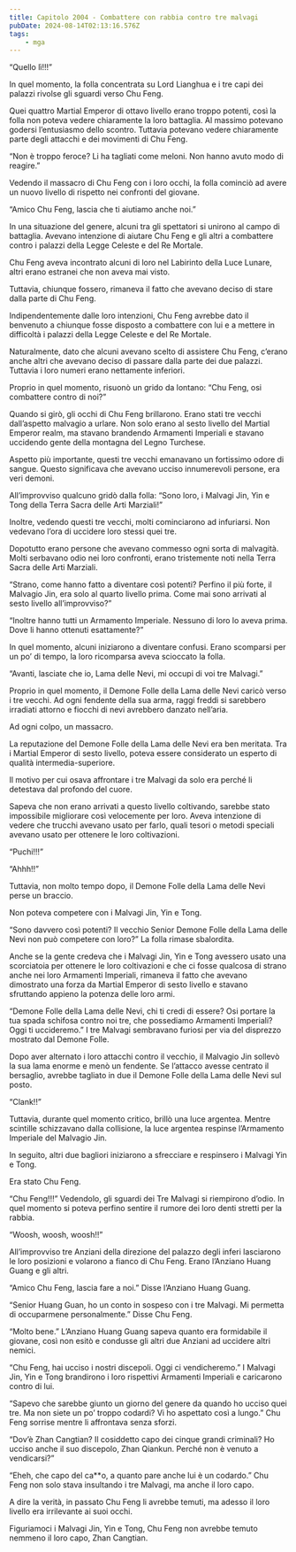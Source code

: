 ```yaml
---
title: Capitolo 2004 - Combattere con rabbia contro tre malvagi
pubDate: 2024-08-14T02:13:16.576Z
tags:
    - mga
---
```





“Quello lì!!!”


In quel momento, la folla concentrata su Lord Lianghua e i tre capi dei palazzi rivolse gli sguardi verso Chu Feng.


Quei quattro Martial Emperor di ottavo livello erano troppo potenti, così la folla non poteva vedere chiaramente la loro battaglia. Al massimo potevano godersi l’entusiasmo dello scontro. Tuttavia potevano vedere chiaramente parte degli attacchi e dei movimenti di Chu Feng.

“Non è troppo feroce? Li ha tagliati come meloni. Non hanno avuto modo di reagire.”

Vedendo il massacro di Chu Feng con i loro occhi, la folla cominciò ad avere un nuovo livello di rispetto nei confronti del giovane.

“Amico Chu Feng, lascia che ti aiutiamo anche noi.”


In una situazione del genere, alcuni tra gli spettatori si unirono al campo di battaglia. Avevano intenzione di aiutare Chu Feng e gli altri a combattere contro i palazzi della Legge Celeste e del Re Mortale.


Chu Feng aveva incontrato alcuni di loro nel Labirinto della Luce Lunare, altri erano estranei che non aveva mai visto.


Tuttavia, chiunque fossero, rimaneva il fatto che avevano deciso di stare dalla parte di Chu Feng.


Indipendentemente dalle loro intenzioni, Chu Feng avrebbe dato il benvenuto a chiunque fosse disposto a combattere con lui e a mettere in difficoltà i palazzi della Legge Celeste e del Re Mortale.


Naturalmente, dato che alcuni avevano scelto di assistere Chu Feng, c’erano anche altri che avevano deciso di passare dalla parte dei due palazzi. Tuttavia i loro numeri erano nettamente inferiori.


Proprio in quel momento, risuonò un grido da lontano: “Chu Feng, osi combattere contro di noi?”


Quando si girò, gli occhi di Chu Feng brillarono. Erano stati tre vecchi dall’aspetto malvagio a urlare. Non solo erano al sesto livello del Martial Emperor realm, ma stavano brandendo Armamenti Imperiali e stavano uccidendo gente della montagna del Legno Turchese.


Aspetto più importante, questi tre vecchi emanavano un fortissimo odore di sangue. Questo significava che avevano ucciso innumerevoli persone, era veri demoni.


All’improvviso qualcuno gridò dalla folla: “Sono loro, i Malvagi Jin, Yin e Tong della Terra Sacra delle Arti Marziali!”


Inoltre, vedendo questi tre vecchi, molti cominciarono ad infuriarsi. Non vedevano l’ora di uccidere loro stessi quei tre.


Dopotutto erano persone che avevano commesso ogni sorta di malvagità. Molti serbavano odio nei loro confronti, erano tristemente noti nella Terra Sacra delle Arti Marziali.


“Strano, come hanno fatto a diventare così potenti? Perfino il più forte, il Malvagio Jin, era solo al quarto livello prima. Come mai sono arrivati al sesto livello all’improvviso?”


“Inoltre hanno tutti un Armamento Imperiale. Nessuno di loro lo aveva prima. Dove li hanno ottenuti esattamente?”


In quel momento, alcuni iniziarono a diventare confusi. Erano scomparsi per un po’ di tempo, la loro ricomparsa aveva scioccato la folla.

“Avanti, lasciate che io, Lama delle Nevi, mi occupi di voi tre Malvagi.”


Proprio in quel momento, il Demone Folle della Lama delle Nevi caricò verso i tre vecchi. Ad ogni fendente della sua arma, raggi freddi si sarebbero irradiati attorno e fiocchi di nevi avrebbero danzato nell’aria.


Ad ogni colpo, un massacro.


La reputazione del Demone Folle della Lama delle Nevi era ben meritata. Tra i Martial Emperor di sesto livello, poteva essere considerato un esperto di qualità intermedia-superiore.


Il motivo per cui osava affrontare i tre Malvagi da solo era perché li detestava dal profondo del cuore.

Sapeva che non erano arrivati a questo livello coltivando, sarebbe stato impossibile migliorare così velocemente per loro. Aveva intenzione di vedere che trucchi avevano usato per farlo, quali tesori o metodi speciali avevano usato per ottenere le loro coltivazioni.

“Puchi!!!”


“Ahhh!!”

Tuttavia, non molto tempo dopo, il Demone Folle della Lama delle Nevi perse un braccio.


Non poteva competere con i Malvagi Jin, Yin e Tong.


“Sono davvero così potenti? Il vecchio Senior Demone Folle della Lama delle Nevi non può competere con loro?” La folla rimase sbalordita.

Anche se la gente credeva che i Malvagi Jin, Yin e Tong avessero usato una scorciatoia per ottenere le loro coltivazioni e che ci fosse qualcosa di strano anche nei loro Armamenti Imperiali, rimaneva il fatto che avevano dimostrato una forza da Martial Emperor di sesto livello e stavano sfruttando appieno la potenza delle loro armi.

“Demone Folle della Lama delle Nevi, chi ti credi di essere? Osi portare la tua spada schifosa contro noi tre, che possediamo Armamenti Imperiali? Oggi ti uccideremo.” I tre Malvagi sembravano furiosi per via del disprezzo mostrato dal Demone Folle.


Dopo aver alternato i loro attacchi contro il vecchio, il Malvagio Jin sollevò la sua lama enorme e menò un fendente. Se l’attacco avesse centrato il bersaglio, avrebbe tagliato in due il Demone Folle della Lama delle Nevi sul posto.


“Clank!!”


Tuttavia, durante quel momento critico, brillò una luce argentea. Mentre scintille schizzavano dalla collisione, la luce argentea respinse l’Armamento Imperiale del Malvagio Jin.


In seguito, altri due bagliori iniziarono a sfrecciare e respinsero i Malvagi Yin e Tong.


Era stato Chu Feng.

“Chu Feng!!!” Vedendolo, gli sguardi dei Tre Malvagi si riempirono d’odio. In quel momento si poteva perfino sentire il rumore dei loro denti stretti per la rabbia.

“Woosh, woosh, woosh!!”


All’improvviso tre Anziani della direzione del palazzo degli inferi lasciarono le loro posizioni e volarono a fianco di Chu Feng. Erano l’Anziano Huang Guang e gli altri.

“Amico Chu Feng, lascia fare a noi.” Disse l’Anziano Huang Guang.


“Senior Huang Guan, ho un conto in sospeso con i tre Malvagi. Mi permetta di occuparmene personalmente.” Disse Chu Feng.

“Molto bene.” L’Anziano Huang Guang sapeva quanto era formidabile il giovane, così non esitò e condusse gli altri due Anziani ad uccidere altri nemici.

“Chu Feng, hai ucciso i nostri discepoli. Oggi ci vendicheremo.” I Malvagi Jin, Yin e Tong brandirono i loro rispettivi Armamenti Imperiali e caricarono contro di lui.

“Sapevo che sarebbe giunto un giorno del genere da quando ho ucciso quei tre. Ma non siete un po’ troppo codardi? Vi ho aspettato così a lungo.” Chu Feng sorrise mentre li affrontava senza sforzi.

“Dov’è Zhan Cangtian? Il cosiddetto capo dei cinque grandi criminali? Ho ucciso anche il suo discepolo, Zhan Qiankun. Perché non è venuto a vendicarsi?”


“Eheh, che capo del ca**o, a quanto pare anche lui è un codardo.” Chu Feng non solo stava insultando i tre Malvagi, ma anche il loro capo.


A dire la verità, in passato Chu Feng li avrebbe temuti, ma adesso il loro livello era irrilevante ai suoi occhi.


Figuriamoci i Malvagi Jin, Yin e Tong, Chu Feng non avrebbe temuto nemmeno il loro capo, Zhan Cangtian.

